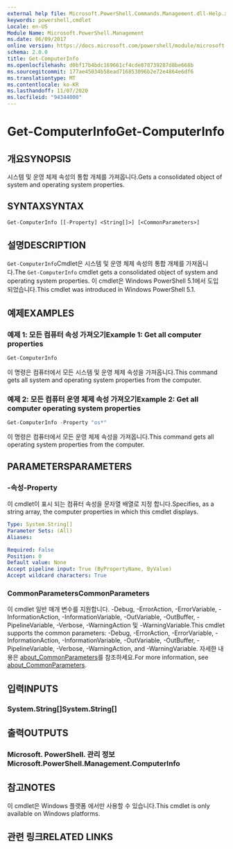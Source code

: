 ```yaml
---
external help file: Microsoft.PowerShell.Commands.Management.dll-Help.xml
keywords: powershell,cmdlet
Locale: en-US
Module Name: Microsoft.PowerShell.Management
ms.date: 06/09/2017
online version: https://docs.microsoft.com/powershell/module/microsoft.powershell.management/get-computerinfo?view=powershell-6&WT.mc_id=ps-gethelp
schema: 2.0.0
title: Get-ComputerInfo
ms.openlocfilehash: d0bf17b4bdc169661cf4cde878739287d8be668b
ms.sourcegitcommit: 177ae45034b58ead716853096b2e72e4864e6df6
ms.translationtype: MT
ms.contentlocale: ko-KR
ms.lasthandoff: 11/07/2020
ms.locfileid: "94344000"
---
```

# <span data-ttu-id="ab378-103">Get-ComputerInfo</span><span class="sxs-lookup"><span data-stu-id="ab378-103">Get-ComputerInfo</span></span>

## <span data-ttu-id="ab378-104">개요</span><span class="sxs-lookup"><span data-stu-id="ab378-104">SYNOPSIS</span></span>
<span data-ttu-id="ab378-105">시스템 및 운영 체제 속성의 통합 개체를 가져옵니다.</span><span class="sxs-lookup"><span data-stu-id="ab378-105">Gets a consolidated object of system and operating system properties.</span></span>

## <span data-ttu-id="ab378-106">SYNTAX</span><span class="sxs-lookup"><span data-stu-id="ab378-106">SYNTAX</span></span>

```
Get-ComputerInfo [[-Property] <String[]>] [<CommonParameters>]
```

## <span data-ttu-id="ab378-107">설명</span><span class="sxs-lookup"><span data-stu-id="ab378-107">DESCRIPTION</span></span>

<span data-ttu-id="ab378-108">`Get-ComputerInfo`Cmdlet은 시스템 및 운영 체제 속성의 통합 개체를 가져옵니다.</span><span class="sxs-lookup"><span data-stu-id="ab378-108">The `Get-ComputerInfo` cmdlet gets a consolidated object of system and operating system properties.</span></span>
<span data-ttu-id="ab378-109">이 cmdlet은 Windows PowerShell 5.1에서 도입 되었습니다.</span><span class="sxs-lookup"><span data-stu-id="ab378-109">This cmdlet was introduced in Windows PowerShell 5.1.</span></span>

## <span data-ttu-id="ab378-110">예제</span><span class="sxs-lookup"><span data-stu-id="ab378-110">EXAMPLES</span></span>

### <span data-ttu-id="ab378-111">예제 1: 모든 컴퓨터 속성 가져오기</span><span class="sxs-lookup"><span data-stu-id="ab378-111">Example 1: Get all computer properties</span></span>

```powershell
Get-ComputerInfo
```

<span data-ttu-id="ab378-112">이 명령은 컴퓨터에서 모든 시스템 및 운영 체제 속성을 가져옵니다.</span><span class="sxs-lookup"><span data-stu-id="ab378-112">This command gets all system and operating system properties from the computer.</span></span>

### <span data-ttu-id="ab378-113">예제 2: 모든 컴퓨터 운영 체제 속성 가져오기</span><span class="sxs-lookup"><span data-stu-id="ab378-113">Example 2: Get all computer operating system properties</span></span>

```powershell
Get-ComputerInfo -Property "os*"
```

<span data-ttu-id="ab378-114">이 명령은 컴퓨터에서 모든 운영 체제 속성을 가져옵니다.</span><span class="sxs-lookup"><span data-stu-id="ab378-114">This command gets all operating system properties from the computer.</span></span>

## <span data-ttu-id="ab378-115">PARAMETERS</span><span class="sxs-lookup"><span data-stu-id="ab378-115">PARAMETERS</span></span>

### <span data-ttu-id="ab378-116">-속성</span><span class="sxs-lookup"><span data-stu-id="ab378-116">-Property</span></span>

<span data-ttu-id="ab378-117">이 cmdlet이 표시 되는 컴퓨터 속성을 문자열 배열로 지정 합니다.</span><span class="sxs-lookup"><span data-stu-id="ab378-117">Specifies, as a string array, the computer properties in which this cmdlet displays.</span></span>

```yaml
Type: System.String[]
Parameter Sets: (All)
Aliases:

Required: False
Position: 0
Default value: None
Accept pipeline input: True (ByPropertyName, ByValue)
Accept wildcard characters: True
```

### <span data-ttu-id="ab378-118">CommonParameters</span><span class="sxs-lookup"><span data-stu-id="ab378-118">CommonParameters</span></span>

<span data-ttu-id="ab378-119">이 cmdlet 일반 매개 변수를 지원합니다. -Debug, -ErrorAction, -ErrorVariable, -InformationAction, -InformationVariable, -OutVariable, -OutBuffer, -PipelineVariable, -Verbose, -WarningAction 및 -WarningVariable.</span><span class="sxs-lookup"><span data-stu-id="ab378-119">This cmdlet supports the common parameters: -Debug, -ErrorAction, -ErrorVariable, -InformationAction, -InformationVariable, -OutVariable, -OutBuffer, -PipelineVariable, -Verbose, -WarningAction, and -WarningVariable.</span></span> <span data-ttu-id="ab378-120">자세한 내용은 [about_CommonParameters](../Microsoft.PowerShell.Core/About/about_CommonParameters.md)를 참조하세요.</span><span class="sxs-lookup"><span data-stu-id="ab378-120">For more information, see [about_CommonParameters](../Microsoft.PowerShell.Core/About/about_CommonParameters.md).</span></span>

## <span data-ttu-id="ab378-121">입력</span><span class="sxs-lookup"><span data-stu-id="ab378-121">INPUTS</span></span>

### <span data-ttu-id="ab378-122">System.String[]</span><span class="sxs-lookup"><span data-stu-id="ab378-122">System.String[]</span></span>

## <span data-ttu-id="ab378-123">출력</span><span class="sxs-lookup"><span data-stu-id="ab378-123">OUTPUTS</span></span>

### <span data-ttu-id="ab378-124">Microsoft. PowerShell. 관리 정보</span><span class="sxs-lookup"><span data-stu-id="ab378-124">Microsoft.PowerShell.Management.ComputerInfo</span></span>

## <span data-ttu-id="ab378-125">참고</span><span class="sxs-lookup"><span data-stu-id="ab378-125">NOTES</span></span>

<span data-ttu-id="ab378-126">이 cmdlet은 Windows 플랫폼 에서만 사용할 수 있습니다.</span><span class="sxs-lookup"><span data-stu-id="ab378-126">This cmdlet is only available on Windows platforms.</span></span>

## <span data-ttu-id="ab378-127">관련 링크</span><span class="sxs-lookup"><span data-stu-id="ab378-127">RELATED LINKS</span></span>
